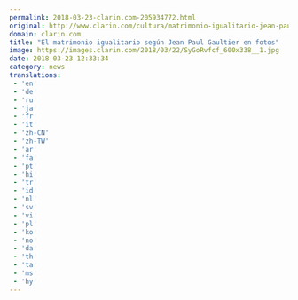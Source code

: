 ```yaml
---
permalink: 2018-03-23-clarin.com-205934772.html
original: http://www.clarin.com/cultura/matrimonio-igualitario-jean-paul-gaultier-fotos_0_SkCTwPf5M.html
domain: clarin.com
title: "El matrimonio igualitario según Jean Paul Gaultier en fotos"
image: https://images.clarin.com/2018/03/22/SyGoRvfcf_600x338__1.jpg
date: 2018-03-23 12:33:34
category: news
translations: 
 - 'en'
 - 'de'
 - 'ru'
 - 'ja'
 - 'fr'
 - 'it'
 - 'zh-CN'
 - 'zh-TW'
 - 'ar'
 - 'fa'
 - 'pt'
 - 'hi'
 - 'tr'
 - 'id'
 - 'nl'
 - 'sv'
 - 'vi'
 - 'pl'
 - 'ko'
 - 'no'
 - 'da'
 - 'th'
 - 'ta'
 - 'ms'
 - 'hy'
---
```


